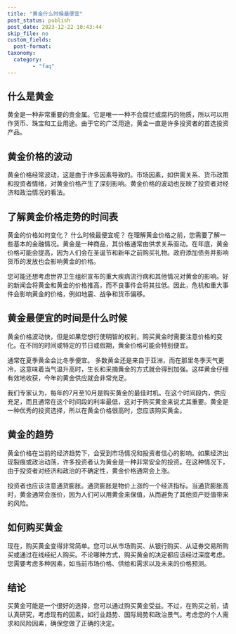 ```yaml
---
title: "黄金什么时候最便宜"
post_status: publish
post_date: 2023-12-22 10:43:44
skip_file: no
custom_fields: 
  post-format: 
taxonomy:
  category:
        - "faq"
---
```


## 什么是黄金

黄金是一种非常重要的贵金属。它是唯一一种不会腐烂或腐朽的物质，所以可以用作货币、珠宝和工业用途。由于它的广泛用途，黄金一直是许多投资者的首选投资产品。

## 黄金价格的波动

黄金价格经常波动，这是由于许多因素导致的。市场因素，如供需关系、货币政策和投资者情绪，对黄金价格产生了深刻影响。黄金价格的波动也反映了投资者对经济和政治情况的看法。

## 了解黄金价格走势的时间表

黄金的价格如何变化？ 什么时候最便宜呢？ 在理解黄金价格之前，您需要了解一些基本的金融情况。黄金是一种商品，其价格通常由供求关系驱动。在年底，黄金价格可能会提高，因为人们会在圣诞节和新年之前购买礼物。政府添加债务并影响货币的发放也会影响黄金的价格。

您可能还想考虑世界卫生组织宣布的重大疾病流行病和其他情况对黄金的影响。好的新闻会将黄金和黄金的价格推高，而不良事件会将其拉低。因此，危机和重大事件会影响黄金的价格，例如地震、战争和货币偏移。

## 黄金最便宜的时间是什么时候

黄金价格波动快，但是如果您想行使明智的权利，购买黄金时需要注意价格的变化。在不同的时间或特定的节日或假期，黄金价格可能会特别便宜。

通常在夏季黄金会比冬季便宜。 多数黄金还是来自于亚洲，而在那里冬季天气更冷，这意味着当气温升高时，生长和采摘黄金的方式就会得到加强。这样黄金仔细有效地收获，今年的黄金供应就会非常充足。

我们专家认为，每年的7月至10月是购买黄金的最佳时机。在这个时间段内，供应充足，而且通常在这个时间段的利率最低，这对于购买黄金来说尤其重要。黄金是一种优秀的投资选择，所以在黄金价格很高时，您应该购买黄金。

## 黄金的趋势

黄金价格在当前的经济趋势下，会受到市场情况和投资者信心的影响。如果经济出现裂痕或政治动荡，许多投资者认为黄金是一种非常安全的投资。在这种情况下，由于投资者对经济和政治的不确定性，黄金价格通常会上涨。

投资者也应该注意通货膨胀。通货膨胀是物价上涨的一个经济指标。当通货膨胀高时，黄金通常会涨价，因为人们可以用黄金来保值，从而避免了其他资产贬值带来的风险。

## 如何购买黄金

现在，购买黄金变得非常简单。您可以从市场购买、从银行购买、从证券交易所购买或通过在线经纪人购买。不论哪种方式，购买黄金的决定都应该经过深度考虑。您需要考虑多种因素，如当前市场价格、供给和需求以及未来的价格预测。

## 结论

买黄金可能是一个很好的选择，您可以通过购买黄金受益。不过，在购买之前，请认真研究，考虑现有的因素，如行业趋势、国际局势和政治景气。考虑您的个人需求和风险因素，确保您做了正确的决定。
